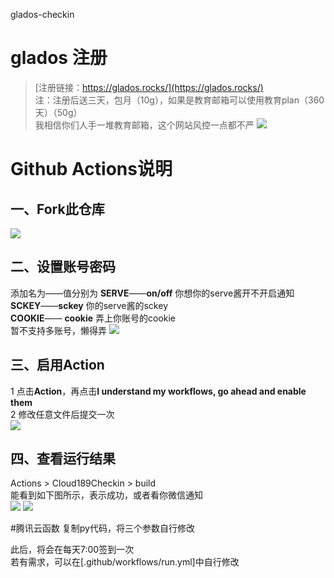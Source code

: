 glados-checkin
# glados 注册
> [注册链接：https://glados.rocks/](https://glados.rocks/)   
注：注册后送三天，包月（10g），如果是教育邮箱可以使用教育plan（360天）（50g）   
我相信你们人手一堆教育邮箱，这个网站风控一点都不严
![](http://tu.yaohuo.me/imgs/2020/06/ed0e944eec323a16.png)

# Github Actions说明
## 一、Fork此仓库
![](http://tu.yaohuo.me/imgs/2020/06/f059fe73afb4ef5f.png)
## 二、设置账号密码

添加名为——值分别为
**SERVE**——**on/off** 你想你的serve酱开不开启通知  
**SCKEY**——**sckey**  你的serve酱的sckey  
**COOKIE**—— **cookie** 弄上你账号的cookie  
暂不支持多账号，懒得弄
![](http://tu.yaohuo.me/imgs/2020/06/748bf9c0ca6143cd.png)

## 三、启用Action
1 点击**Action**，再点击**I understand my workflows, go ahead and enable them**  
2 修改任意文件后提交一次  
![](http://tu.yaohuo.me/imgs/2020/06/34ca160c972b9927.png)

## 四、查看运行结果
Actions > Cloud189Checkin > build  
能看到如下图所示，表示成功，或者看你微信通知  
![](http://tu.yaohuo.me/imgs/2020/06/b9e596c99f3835e0.png)
![](http://tu.yaohuo.me/imgs/2020/06/289432b53bded61c.png)

#腾讯云函数
复制py代码，将三个参数自行修改  

此后，将会在每天7:00签到一次  
若有需求，可以在[.github/workflows/run.yml]中自行修改
